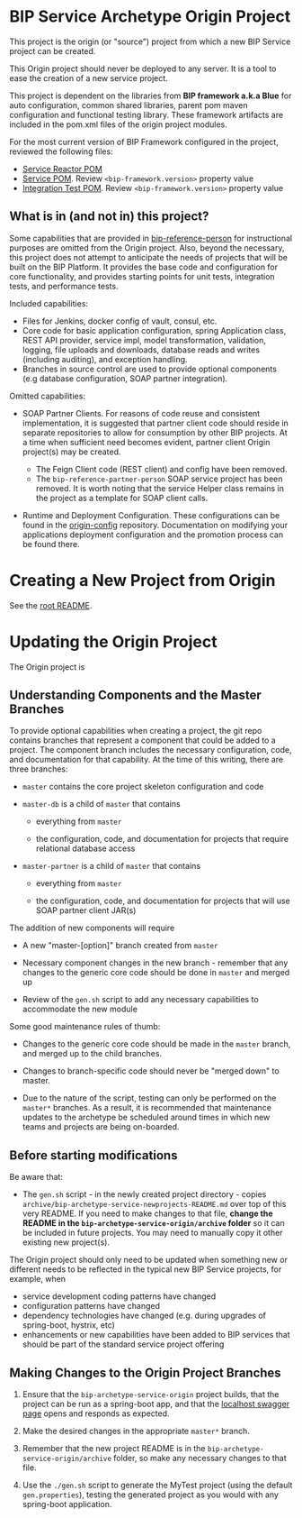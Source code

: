 # BIP Service Archetype Origin Project

This project is the origin (or "source") project from which a new BIP Service project can be created.

This Origin project should never be deployed to any server. It is a tool to ease the creation of a new service project.

This project is dependent on the libraries from **BIP framework a.k.a Blue** for auto configuration, common shared libraries, parent pom maven configuration and functional testing library. These framework artifacts are included in the pom.xml files of the origin project modules.

For the most current version of BIP Framework configured in the project, reviewed the following files:

- [Service Reactor POM](pom.xml)
- [Service POM](bip-origin/pom.xml). Review `<bip-framework.version>` property value
- [Integration Test POM](bip-origin-inttest/pom.xml). Review `<bip-framework.version>` property value

## What is in (and not in) this project?

Some capabilities that are provided in [bip-reference-person](https://github.com/department-of-veterans-affairs/bip-reference-person) for instructional purposes are omitted from the Origin project. Also, beyond the necessary, this project does not attempt to anticipate the needs of projects that will be built on the BIP Platform. It provides the base code and configuration for core functionality, and provides starting points for unit tests, integration tests, and performance tests.

Included capabilities:

- Files for Jenkins, docker config of vault, consul, etc.
- Core code for basic application configuration, spring Application class, REST API provider, service impl, model transformation, validation, logging, file uploads and downloads, database reads and writes (including auditing), and exception handling.
- Branches in source control are used to provide optional components (e.g database configuration, SOAP partner integration).

Omitted capabilities:

- SOAP Partner Clients. For reasons of code reuse and consistent implementation, it is suggested that partner client code should reside in separate repositories to allow for consumption by other BIP projects. At a time when sufficient need becomes evident, partner client Origin project(s) may be created.

  - The Feign Client code (REST client) and config have been removed.
  - The `bip-reference-partner-person` SOAP service project has been removed. It is worth noting that the service Helper class remains in the project as a template for SOAP client calls.

- Runtime and Deployment Configuration. These configurations can be found in the [origin-config](https://github.ec.va.gov/EPMO/origin-config) repository. Documentation on modifying your applications deployment configuration and the promotion process can be found there.

# Creating a New Project from Origin

See the [root README](../README.md).

# Updating the Origin Project

The Origin project is

## Understanding Components and the Master Branches

To provide optional capabilities when creating a project, the git repo contains branches that represent a component that could be added to a project. The component branch includes the necessary configuration, code, and documentation for that capability. At the time of this writing, there are three branches:

- `master` contains the core project skeleton configuration and code

- `master-db` is a child of `master` that contains

 	- everything from `master`

	- the configuration, code, and documentation for projects that require relational database access

- `master-partner` is a child of `master` that contains

	- everything from `master`

	- the configuration, code, and documentation for projects that will use SOAP partner client JAR(s)

The addition of new components will require

- A new "master-[option]" branch created from `master`

- Necessary component changes in the new branch - remember that any changes to the generic core code should be done in `master` and merged up

- Review of the `gen.sh` script to add any necessary capabilities to accommodate the new module

Some good maintenance rules of thumb:

- Changes to the generic core code should be made in the `master` branch, and merged up to the child branches.

- Changes to branch-specific code should never be "merged down" to master.

- Due to the nature of the script, testing can only be performed on the `master*` branches. As a result, it is recommended that maintenance updates to the archetype be scheduled around times in which new teams and projects are being on-boarded.

## Before starting modifications

Be aware that:

- The `gen.sh` script - in the newly created project directory - copies `archive/bip-archetype-service-newprojects-README.md` over top of this very README. If you need to make changes to that file, **change the README in the `bip-archetype-service-origin/archive` folder** so it can be included in future projects. You may need to manually copy it other existing new project(s).

The Origin project should only need to be updated when something new or different needs to be reflected in the typical new BIP Service projects, for example, when

- service development coding patterns have changed
- configuration patterns have changed
- dependency technologies have changed (e.g. during upgrades of spring-boot, hystrix, etc)
- enhancements or new capabilities have been added to BIP services that should be part of the standard service project offering

## Making Changes to the Origin Project Branches

1. Ensure that the `bip-archetype-service-origin` project builds, that the project can be run as a spring-boot app, and that the [localhost swagger page](http://localhost:8080/swagger-ui.html) opens and responds as expected.

2. Make the desired changes in the appropriate `master*` branch.

3. Remember that the new project README is in the `bip-archetype-service-origin/archive` folder, so make any necessary changes to that file.

4. Use the `./gen.sh` script to generate the MyTest project (using the default `gen.properties`), testing the generated project as you would with any spring-boot application.
